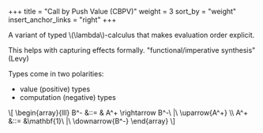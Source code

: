 +++
title = "Call by Push Value (CBPV)"
weight = 3
sort_by = "weight"
insert_anchor_links = "right"
+++

A variant of typed \\(\lambda\\)-calculus that makes evaluation order explicit.

This helps with capturing effects formally. "functional/imperative synthesis" (Levy)

Types come in two polarities:
  * value (positive) types
  * computation (negative) types

\\[
\begin{array}{lll}
B^- &::= & A^+ \rightarrow B^-\ |\ \uparrow{A^+} \\\\
A^+ &::= &\mathbf{1}\ |\ \downarrow{B^-}
\end{array}
\\]


